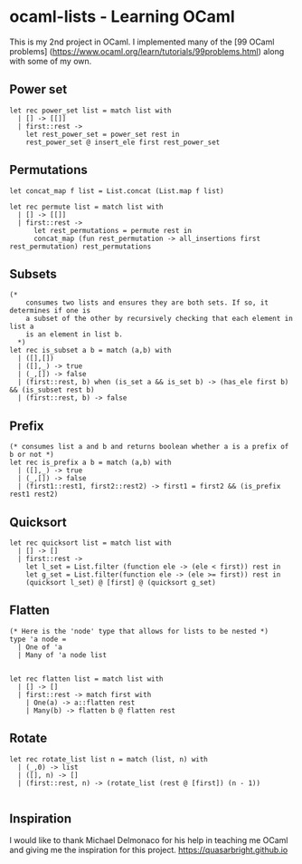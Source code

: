 # ocaml-lists - Learning OCaml

  This is my 2nd project in OCaml. I implemented many of the [99 OCaml problems] (https://www.ocaml.org/learn/tutorials/99problems.html) along with some of my own.

## Power set
```
let rec power_set list = match list with
  | [] -> [[]]
  | first::rest -> 
    let rest_power_set = power_set rest in
    rest_power_set @ insert_ele first rest_power_set 
```
## Permutations

```
let concat_map f list = List.concat (List.map f list) 

let rec permute list = match list with
  | [] -> [[]]
  | first::rest -> 
      let rest_permutations = permute rest in
      concat_map (fun rest_permutation -> all_insertions first rest_permutation) rest_permutations
```

## Subsets

```
(* 
    consumes two lists and ensures they are both sets. If so, it determines if one is 
    a subset of the other by recursively checking that each element in list a
    is an element in list b. 
  *)
let rec is_subset a b = match (a,b) with
  | ([],[]) 
  | ([],_) -> true
  | (_,[]) -> false
  | (first::rest, b) when (is_set a && is_set b) -> (has_ele first b) && (is_subset rest b)
  | (first::rest, b) -> false

```
## Prefix

```
(* consumes list a and b and returns boolean whether a is a prefix of b or not *)
let rec is_prefix a b = match (a,b) with
  | ([],_) -> true
  | (_,[]) -> false
  | (first1::rest1, first2::rest2) -> first1 = first2 && (is_prefix rest1 rest2)

```
## Quicksort
```
let rec quicksort list = match list with
  | [] -> [] 
  | first::rest -> 
    let l_set = List.filter (function ele -> (ele < first)) rest in
    let g_set = List.filter(function ele -> (ele >= first)) rest in
    (quicksort l_set) @ [first] @ (quicksort g_set)
```
## Flatten 
```
(* Here is the 'node' type that allows for lists to be nested *)
type 'a node =
  | One of 'a 
  | Many of 'a node list
  

let rec flatten list = match list with 
  | [] -> []
  | first::rest -> match first with 
    | One(a) -> a::flatten rest
    | Many(b) -> flatten b @ flatten rest
```
## Rotate
```
let rec rotate_list list n = match (list, n) with 
  | (_,0) -> list
  | ([], n) -> []
  | (first::rest, n) -> (rotate_list (rest @ [first]) (n - 1)) 
  
```
## Inspiration
I would like to thank Michael Delmonaco for his help in teaching me OCaml and giving me the inspiration for this project. 
<https://quasarbright.github.io>
